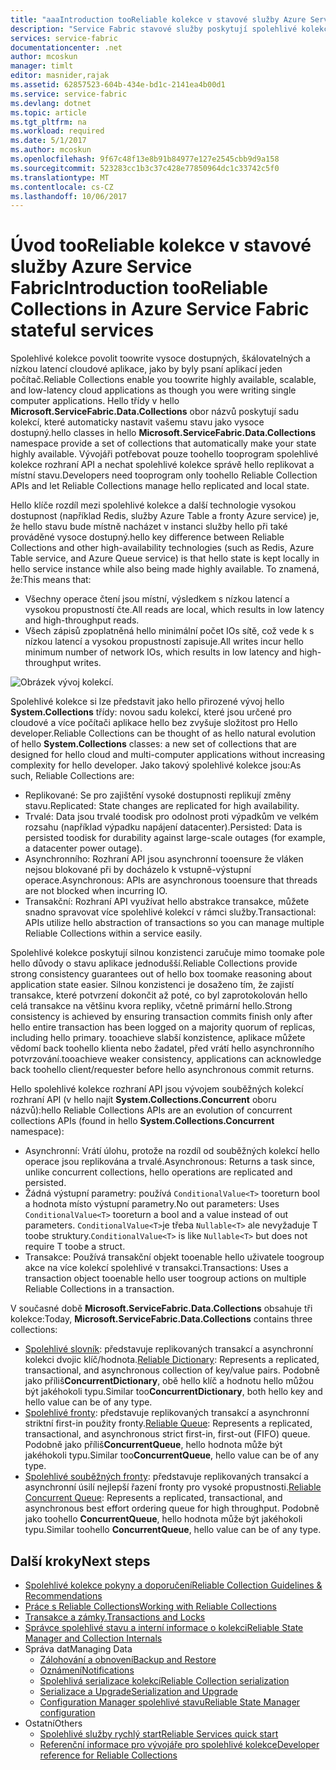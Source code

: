 ```yaml
---
title: "aaaIntroduction tooReliable kolekce v stavové služby Azure Service Fabric | Microsoft Docs"
description: "Service Fabric stavové služby poskytují spolehlivé kolekce, které umožňují toowrite vysoce dostupných, škálovatelných a nízkou latencí cloudové aplikace."
services: service-fabric
documentationcenter: .net
author: mcoskun
manager: timlt
editor: masnider,rajak
ms.assetid: 62857523-604b-434e-bd1c-2141ea4b00d1
ms.service: service-fabric
ms.devlang: dotnet
ms.topic: article
ms.tgt_pltfrm: na
ms.workload: required
ms.date: 5/1/2017
ms.author: mcoskun
ms.openlocfilehash: 9f67c48f13e8b91b84977e127e2545cbb9d9a158
ms.sourcegitcommit: 523283cc1b3c37c428e77850964dc1c33742c5f0
ms.translationtype: MT
ms.contentlocale: cs-CZ
ms.lasthandoff: 10/06/2017
---
```

# <a name="introduction-tooreliable-collections-in-azure-service-fabric-stateful-services"></a><span data-ttu-id="8a309-103">Úvod tooReliable kolekce v stavové služby Azure Service Fabric</span><span class="sxs-lookup"><span data-stu-id="8a309-103">Introduction tooReliable Collections in Azure Service Fabric stateful services</span></span>
<span data-ttu-id="8a309-104">Spolehlivé kolekce povolit toowrite vysoce dostupných, škálovatelných a nízkou latencí cloudové aplikace, jako by byly psaní aplikací jeden počítač.</span><span class="sxs-lookup"><span data-stu-id="8a309-104">Reliable Collections enable you toowrite highly available, scalable, and low-latency cloud applications as though you were writing single computer applications.</span></span> <span data-ttu-id="8a309-105">Hello třídy v hello **Microsoft.ServiceFabric.Data.Collections** obor názvů poskytují sadu kolekcí, které automaticky nastavit vašemu stavu jako vysoce dostupný.</span><span class="sxs-lookup"><span data-stu-id="8a309-105">hello classes in hello **Microsoft.ServiceFabric.Data.Collections** namespace provide a set of collections that automatically make your state highly available.</span></span> <span data-ttu-id="8a309-106">Vývojáři potřebovat pouze toohello tooprogram spolehlivé kolekce rozhraní API a nechat spolehlivé kolekce správě hello replikovat a místní stavu.</span><span class="sxs-lookup"><span data-stu-id="8a309-106">Developers need tooprogram only toohello Reliable Collection APIs and let Reliable Collections manage hello replicated and local state.</span></span>

<span data-ttu-id="8a309-107">Hello klíče rozdíl mezi spolehlivé kolekce a další technologie vysokou dostupnost (například Redis, služby Azure Table a fronty Azure service) je, že hello stavu bude místně nacházet v instanci služby hello při také prováděné vysoce dostupný.</span><span class="sxs-lookup"><span data-stu-id="8a309-107">hello key difference between Reliable Collections and other high-availability technologies (such as Redis, Azure Table service, and Azure Queue service) is that hello state is kept locally in hello service instance while also being made highly available.</span></span> <span data-ttu-id="8a309-108">To znamená, že:</span><span class="sxs-lookup"><span data-stu-id="8a309-108">This means that:</span></span>

* <span data-ttu-id="8a309-109">Všechny operace čtení jsou místní, výsledkem s nízkou latencí a vysokou propustností čte.</span><span class="sxs-lookup"><span data-stu-id="8a309-109">All reads are local, which results in low latency and high-throughput reads.</span></span>
* <span data-ttu-id="8a309-110">Všech zápisů zpoplatněná hello minimální počet IOs sítě, což vede k s nízkou latencí a vysokou propustností zapisuje.</span><span class="sxs-lookup"><span data-stu-id="8a309-110">All writes incur hello minimum number of network IOs, which results in low latency and high-throughput writes.</span></span>

![Obrázek vývoj kolekcí.](media/service-fabric-reliable-services-reliable-collections/ReliableCollectionsEvolution.png)

<span data-ttu-id="8a309-112">Spolehlivé kolekce si lze představit jako hello přirozené vývoj hello **System.Collections** třídy: novou sadu kolekcí, které jsou určené pro cloudové a více počítači aplikace hello bez zvyšuje složitost pro Hello developer.</span><span class="sxs-lookup"><span data-stu-id="8a309-112">Reliable Collections can be thought of as hello natural evolution of hello **System.Collections** classes: a new set of collections that are designed for hello cloud and multi-computer applications without increasing complexity for hello developer.</span></span> <span data-ttu-id="8a309-113">Jako takový spolehlivé kolekce jsou:</span><span class="sxs-lookup"><span data-stu-id="8a309-113">As such, Reliable Collections are:</span></span>

* <span data-ttu-id="8a309-114">Replikované: Se pro zajištění vysoké dostupnosti replikují změny stavu.</span><span class="sxs-lookup"><span data-stu-id="8a309-114">Replicated: State changes are replicated for high availability.</span></span>
* <span data-ttu-id="8a309-115">Trvalé: Data jsou trvalé toodisk pro odolnost proti výpadkům ve velkém rozsahu (například výpadku napájení datacenter).</span><span class="sxs-lookup"><span data-stu-id="8a309-115">Persisted: Data is persisted toodisk for durability against large-scale outages (for example, a datacenter power outage).</span></span>
* <span data-ttu-id="8a309-116">Asynchronního: Rozhraní API jsou asynchronní tooensure že vláken nejsou blokované při by docházelo k vstupně-výstupní operace.</span><span class="sxs-lookup"><span data-stu-id="8a309-116">Asynchronous: APIs are asynchronous tooensure that threads are not blocked when incurring IO.</span></span>
* <span data-ttu-id="8a309-117">Transakční: Rozhraní API využívat hello abstrakce transakce, můžete snadno spravovat více spolehlivé kolekcí v rámci služby.</span><span class="sxs-lookup"><span data-stu-id="8a309-117">Transactional: APIs utilize hello abstraction of transactions so you can manage multiple Reliable Collections within a service easily.</span></span>

<span data-ttu-id="8a309-118">Spolehlivé kolekce poskytují silnou konzistenci zaručuje mimo toomake pole hello důvody o stavu aplikace jednodušší.</span><span class="sxs-lookup"><span data-stu-id="8a309-118">Reliable Collections provide strong consistency guarantees out of hello box toomake reasoning about application state easier.</span></span>
<span data-ttu-id="8a309-119">Silnou konzistenci je dosaženo tím, že zajistí transakce, které potvrzení dokončit až poté, co byl zaprotokolován hello celá transakce na většinu kvora repliky, včetně primární hello.</span><span class="sxs-lookup"><span data-stu-id="8a309-119">Strong consistency is achieved by ensuring transaction commits finish only after hello entire transaction has been logged on a majority quorum of replicas, including hello primary.</span></span>
<span data-ttu-id="8a309-120">tooachieve slabší konzistence, aplikace můžete vědomí back toohello klienta nebo žadatel, před vrátí hello asynchronního potvrzování.</span><span class="sxs-lookup"><span data-stu-id="8a309-120">tooachieve weaker consistency, applications can acknowledge back toohello client/requester before hello asynchronous commit returns.</span></span>

<span data-ttu-id="8a309-121">Hello spolehlivé kolekce rozhraní API jsou vývojem souběžných kolekcí rozhraní API (v hello najít **System.Collections.Concurrent** oboru názvů):</span><span class="sxs-lookup"><span data-stu-id="8a309-121">hello Reliable Collections APIs are an evolution of concurrent collections APIs (found in hello **System.Collections.Concurrent** namespace):</span></span>

* <span data-ttu-id="8a309-122">Asynchronní: Vrátí úlohu, protože na rozdíl od souběžných kolekcí hello operace jsou replikována a trvalé.</span><span class="sxs-lookup"><span data-stu-id="8a309-122">Asynchronous: Returns a task since, unlike concurrent collections, hello operations are replicated and persisted.</span></span>
* <span data-ttu-id="8a309-123">Žádná výstupní parametry: používá `ConditionalValue<T>` tooreturn bool a hodnota místo výstupní parametry.</span><span class="sxs-lookup"><span data-stu-id="8a309-123">No out parameters: Uses `ConditionalValue<T>` tooreturn a bool and a value instead of out parameters.</span></span> <span data-ttu-id="8a309-124">`ConditionalValue<T>`je třeba `Nullable<T>` ale nevyžaduje T toobe struktury.</span><span class="sxs-lookup"><span data-stu-id="8a309-124">`ConditionalValue<T>` is like `Nullable<T>` but does not require T toobe a struct.</span></span>
* <span data-ttu-id="8a309-125">Transakce: Používá transakční objekt tooenable hello uživatele toogroup akce na více kolekcí spolehlivé v transakci.</span><span class="sxs-lookup"><span data-stu-id="8a309-125">Transactions: Uses a transaction object tooenable hello user toogroup actions on multiple Reliable Collections in a transaction.</span></span>

<span data-ttu-id="8a309-126">V současné době **Microsoft.ServiceFabric.Data.Collections** obsahuje tři kolekce:</span><span class="sxs-lookup"><span data-stu-id="8a309-126">Today, **Microsoft.ServiceFabric.Data.Collections** contains three collections:</span></span>

* <span data-ttu-id="8a309-127">[Spolehlivé slovník](https://msdn.microsoft.com/library/azure/dn971511.aspx): představuje replikovaných transakcí a asynchronní kolekci dvojic klíč/hodnota.</span><span class="sxs-lookup"><span data-stu-id="8a309-127">[Reliable Dictionary](https://msdn.microsoft.com/library/azure/dn971511.aspx): Represents a replicated, transactional, and asynchronous collection of key/value pairs.</span></span> <span data-ttu-id="8a309-128">Podobně jako příliš**ConcurrentDictionary**, obě hello klíč a hodnotu hello můžou být jakéhokoli typu.</span><span class="sxs-lookup"><span data-stu-id="8a309-128">Similar too**ConcurrentDictionary**, both hello key and hello value can be of any type.</span></span>
* <span data-ttu-id="8a309-129">[Spolehlivé fronty](https://msdn.microsoft.com/library/azure/dn971527.aspx): představuje replikovaných transakcí a asynchronní striktní first-in použity fronty.</span><span class="sxs-lookup"><span data-stu-id="8a309-129">[Reliable Queue](https://msdn.microsoft.com/library/azure/dn971527.aspx): Represents a replicated, transactional, and asynchronous strict first-in, first-out (FIFO) queue.</span></span> <span data-ttu-id="8a309-130">Podobně jako příliš**ConcurrentQueue**, hello hodnota může být jakéhokoli typu.</span><span class="sxs-lookup"><span data-stu-id="8a309-130">Similar too**ConcurrentQueue**, hello value can be of any type.</span></span>
* <span data-ttu-id="8a309-131">[Spolehlivé souběžných fronty](service-fabric-reliable-services-reliable-concurrent-queue.md): představuje replikovaných transakcí a asynchronní úsilí nejlepší řazení fronty pro vysoké propustnosti.</span><span class="sxs-lookup"><span data-stu-id="8a309-131">[Reliable Concurrent Queue](service-fabric-reliable-services-reliable-concurrent-queue.md): Represents a replicated, transactional, and asynchronous best effort ordering queue for high throughput.</span></span> <span data-ttu-id="8a309-132">Podobně jako toohello **ConcurrentQueue**, hello hodnota může být jakéhokoli typu.</span><span class="sxs-lookup"><span data-stu-id="8a309-132">Similar toohello **ConcurrentQueue**, hello value can be of any type.</span></span>

## <a name="next-steps"></a><span data-ttu-id="8a309-133">Další kroky</span><span class="sxs-lookup"><span data-stu-id="8a309-133">Next steps</span></span>
* [<span data-ttu-id="8a309-134">Spolehlivé kolekce pokyny a doporučení</span><span class="sxs-lookup"><span data-stu-id="8a309-134">Reliable Collection Guidelines & Recommendations</span></span>](service-fabric-reliable-services-reliable-collections-guidelines.md)
* [<span data-ttu-id="8a309-135">Práce s Reliable Collections</span><span class="sxs-lookup"><span data-stu-id="8a309-135">Working with Reliable Collections</span></span>](service-fabric-work-with-reliable-collections.md)
* [<span data-ttu-id="8a309-136">Transakce a zámky.</span><span class="sxs-lookup"><span data-stu-id="8a309-136">Transactions and Locks</span></span>](service-fabric-reliable-services-reliable-collections-transactions-locks.md)
* [<span data-ttu-id="8a309-137">Správce spolehlivé stavu a interní informace o kolekci</span><span class="sxs-lookup"><span data-stu-id="8a309-137">Reliable State Manager and Collection Internals</span></span>](service-fabric-reliable-services-reliable-collections-internals.md)
* <span data-ttu-id="8a309-138">Správa dat</span><span class="sxs-lookup"><span data-stu-id="8a309-138">Managing Data</span></span>
  * [<span data-ttu-id="8a309-139">Zálohování a obnovení</span><span class="sxs-lookup"><span data-stu-id="8a309-139">Backup and Restore</span></span>](service-fabric-reliable-services-backup-restore.md)
  * [<span data-ttu-id="8a309-140">Oznámení</span><span class="sxs-lookup"><span data-stu-id="8a309-140">Notifications</span></span>](service-fabric-reliable-services-notifications.md)
  * [<span data-ttu-id="8a309-141">Spolehlivá serializace kolekcí</span><span class="sxs-lookup"><span data-stu-id="8a309-141">Reliable Collection serialization</span></span>](service-fabric-reliable-services-reliable-collections-serialization.md)
  * [<span data-ttu-id="8a309-142">Serializace a Upgrade</span><span class="sxs-lookup"><span data-stu-id="8a309-142">Serialization and Upgrade</span></span>](service-fabric-application-upgrade-data-serialization.md)
  * [<span data-ttu-id="8a309-143">Configuration Manager spolehlivé stavu</span><span class="sxs-lookup"><span data-stu-id="8a309-143">Reliable State Manager configuration</span></span>](service-fabric-reliable-services-configuration.md)
* <span data-ttu-id="8a309-144">Ostatní</span><span class="sxs-lookup"><span data-stu-id="8a309-144">Others</span></span>
  * [<span data-ttu-id="8a309-145">Spolehlivé služby rychlý start</span><span class="sxs-lookup"><span data-stu-id="8a309-145">Reliable Services quick start</span></span>](service-fabric-reliable-services-quick-start.md)
  * [<span data-ttu-id="8a309-146">Referenční informace pro vývojáře pro spolehlivé kolekce</span><span class="sxs-lookup"><span data-stu-id="8a309-146">Developer reference for Reliable Collections</span></span>](https://msdn.microsoft.com/library/azure/microsoft.servicefabric.data.collections.aspx)
